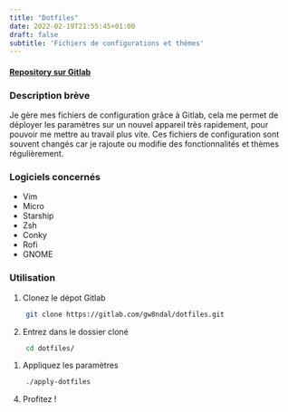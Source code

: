 ```yaml
---
title: "Dotfiles"
date: 2022-02-19T21:55:45+01:00
draft: false
subtitle: 'Fichiers de configurations et thèmes'
---
```


#### [Repository sur Gitlab](https://gitlab.com/gw8ndal/dotfiles)

### Description brève

Je gère mes fichiers de configuration grâce à Gitlab, cela me permet de déployer les paramètres sur un nouvel appareil très rapidement, pour pouvoir me mettre au travail plus vite. Ces fichiers de configuration sont souvent changés car je rajoute ou modifie des fonctionnalités et thèmes régulièrement.

### Logiciels concernés

- Vim
- Micro
- Starship
- Zsh
- Conky
- Rofi
- GNOME

### Utilisation

1. Clonez le dépot Gitlab

```sh
    git clone https://gitlab.com/gw8ndal/dotfiles.git
```

2. Entrez dans le dossier cloné

```sh
    cd dotfiles/
```

1. Appliquez les paramètres

```sh
    ./apply-dotfiles
```

4. Profitez !
